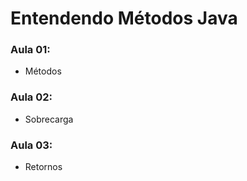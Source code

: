 # Entendendo Métodos Java

### Aula 01:
- Métodos

### Aula 02:
- Sobrecarga

### Aula 03:
- Retornos
